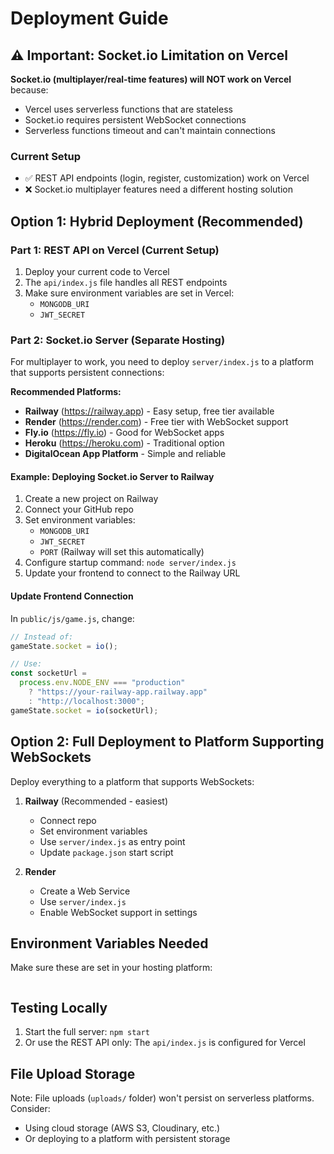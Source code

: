 # Deployment Guide

## ⚠️ Important: Socket.io Limitation on Vercel

**Socket.io (multiplayer/real-time features) will NOT work on Vercel** because:

- Vercel uses serverless functions that are stateless
- Socket.io requires persistent WebSocket connections
- Serverless functions timeout and can't maintain connections

### Current Setup

- ✅ REST API endpoints (login, register, customization) work on Vercel
- ❌ Socket.io multiplayer features need a different hosting solution

## Option 1: Hybrid Deployment (Recommended)

### Part 1: REST API on Vercel (Current Setup)

1. Deploy your current code to Vercel
2. The `api/index.js` file handles all REST endpoints
3. Make sure environment variables are set in Vercel:
   - `MONGODB_URI`
   - `JWT_SECRET`

### Part 2: Socket.io Server (Separate Hosting)

For multiplayer to work, you need to deploy `server/index.js` to a platform that supports persistent connections:

**Recommended Platforms:**

- **Railway** (https://railway.app) - Easy setup, free tier available
- **Render** (https://render.com) - Free tier with WebSocket support
- **Fly.io** (https://fly.io) - Good for WebSocket apps
- **Heroku** (https://heroku.com) - Traditional option
- **DigitalOcean App Platform** - Simple and reliable

#### Example: Deploying Socket.io Server to Railway

1. Create a new project on Railway
2. Connect your GitHub repo
3. Set environment variables:
   - `MONGODB_URI`
   - `JWT_SECRET`
   - `PORT` (Railway will set this automatically)
4. Configure startup command: `node server/index.js`
5. Update your frontend to connect to the Railway URL

#### Update Frontend Connection

In `public/js/game.js`, change:

```javascript
// Instead of:
gameState.socket = io();

// Use:
const socketUrl =
  process.env.NODE_ENV === "production"
    ? "https://your-railway-app.railway.app"
    : "http://localhost:3000";
gameState.socket = io(socketUrl);
```

## Option 2: Full Deployment to Platform Supporting WebSockets

Deploy everything to a platform that supports WebSockets:

1. **Railway** (Recommended - easiest)

   - Connect repo
   - Set environment variables
   - Use `server/index.js` as entry point
   - Update `package.json` start script

2. **Render**
   - Create a Web Service
   - Use `server/index.js`
   - Enable WebSocket support in settings

## Environment Variables Needed

Make sure these are set in your hosting platform:

```

```

## Testing Locally

1. Start the full server: `npm start`
2. Or use the REST API only: The `api/index.js` is configured for Vercel

## File Upload Storage

Note: File uploads (`uploads/` folder) won't persist on serverless platforms. Consider:

- Using cloud storage (AWS S3, Cloudinary, etc.)
- Or deploying to a platform with persistent storage
